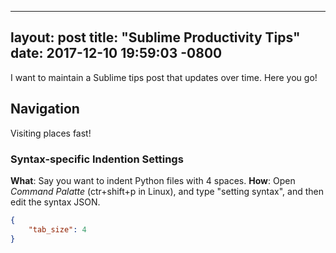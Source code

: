 
---
layout: post
title:  "Sublime Productivity Tips"
date:   2017-12-10 19:59:03 -0800
---

I want to maintain a Sublime tips post that updates over time. Here you go!

## Navigation
Visiting places fast!

### Syntax-specific Indention Settings
**What**: Say you want to indent Python files with 4 spaces. 
**How**: Open *Command Palatte* (ctr+shift+p in Linux), and type "setting syntax", and then edit the syntax JSON.

```json
{
    "tab_size": 4
}
```
